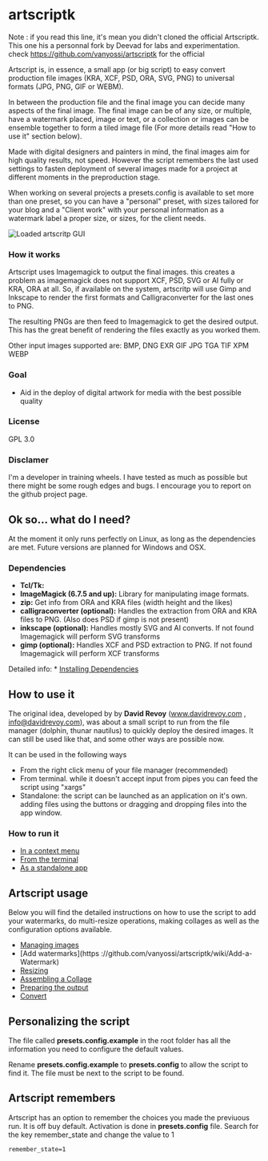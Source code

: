 artscriptk
==========


Note : if you read this line, it's mean you didn't cloned the official Artscriptk. 
       This one his a personnal fork by Deevad for labs and experimentation. 
       check https://github.com/vanyossi/artscriptk for the official 


Artscript is, in essence, a small app (or big script) to easy convert production file images (KRA, XCF, PSD, ORA, SVG, PNG) to universal formats (JPG, PNG, GIF or WEBM).

In between the production file and the final image you can decide many aspects of the final image. The final image can be of any size, or multiple, have a watermark placed, image or text, or a collection or images can be ensemble together to form a tiled image file (For more details read "How to use it" section below).

Made with digital designers and painters in mind, the final images aim for high quality results, not speed. However the script remembers the last used settings to fasten deployment of several images made for a project at different moments in the preproduction stage.

When working on several projects a presets.config is available to set more than one preset, so you can have a "personal" preset, with sizes tailored for your blog and a "Client work" with your personal information as a watermark label a proper size, or sizes, for the client needs.

![Loaded artscritp GUI](http://colorathis.files.wordpress.com/2013/12/2013-12-11_1386804177.png)

### How it works
Artscript uses Imagemagick to output the final images. this creates a problem as  imagemagick does not support XCF, PSD, SVG or AI fully or KRA, ORA at all. So, if available on the system, artscritp will use Gimp and Inkscape to render the first formats and Calligraconverter for the last ones to PNG.

The resulting PNGs are then feed to Imagemagick to get the desired output. This has the great benefit of rendering the files exactly as you worked them.

Other input images supported are: BMP, DNG EXR GIF JPG TGA TIF XPM WEBP

### Goal
- Aid in the deploy of digital artwork for media with the best possible quality

### License
GPL 3.0

### Disclamer
I'm a developer in training wheels. I have tested as much as possible but there might be some rough edges and bugs. I encourage you to report on the github project page.

Ok so… what do I need?
----------------------

At the moment it only runs perfectly on Linux, as long as the dependencies are met. Future versions are planned for Windows and OSX.

### Dependencies
- **Tcl/Tk:** 
- **ImageMagick (6.7.5 and up):** Library for manipulating image formats.
- **zip:** Get info from ORA and KRA files (width height and the likes)
- **calligraconverter (optional):** Handles the extraction from ORA and KRA files to PNG. (Also does PSD if gimp is not present)
- **inkscape (optional):** Handles mostly SVG and AI converts. If not found Imagemagick will perform SVG transforms
- **gimp (optional):** Handles XCF and PSD extraction to PNG. If not found Imagemagick will perform XCF transforms

Detailed info: * [Installing Dependencies](https://github.com/vanyossi/artscriptk/wiki/Dependencies)


How to use it
-------------
The original idea, developed by by **David Revoy** (www.davidrevoy.com , info@davidrevoy.com), was about a small script to run from the file manager (dolphin, thunar nautilus) to quickly deploy the desired images. It can still be used like that, and some other ways are possible now.

It can be used in the following ways
* From the right click menu of your file manager (recommended)
* From terminal. while it doesn't accept input from pipes you can feed the script using "xargs"
* Standalone: the script can be launched as an application on it's own. adding files using the buttons or dragging and dropping files into the app window.

### How to run it
* [In a context menu](https://github.com/vanyossi/artscriptk/wiki/Setting-a-context-menu)
* [From the terminal](https://github.com/vanyossi/artscriptk/wiki/Using-from-command-line)
* [As a standalone app](https://github.com/vanyossi/artscriptk/wiki/Using-as-Stand-alone-application)

Artscript usage
---------------
Below you will find the detailed instructions on how to use the script to add your watermarks, do multi-resize operations, making collages as well as the configuration options available.


* [Managing images](https://github.com/vanyossi/artscriptk/wiki/Managing-images)
* [Add watermarks](https	://github.com/vanyossi/artscriptk/wiki/Add-a-Watermark)
* [Resizing](https://github.com/vanyossi/artscriptk/wiki/Resizing)
* [Assembling a Collage](https://github.com/vanyossi/artscriptk/wiki/Assembling-a-Collage)
* [Preparing the output](https://github.com/vanyossi/artscriptk/wiki/Preparing-the-output)
* [Convert](https://github.com/vanyossi/artscriptk/wiki/Convert)


Personalizing the script
------------------------
The file called **presets.config.example** in the root folder has all the information you need to configure the default values.

Rename **presets.config.example** to **presets.config** to allow the script to find it. The file must be next to the script to be found.


Artscript remembers
-------------------
Artscript has an option to remember the choices you made the previuous run. It is off buy default. Activation is done in **presets.config** file. Search for the key remember_state and change the value to 1
```
remember_state=1
```
